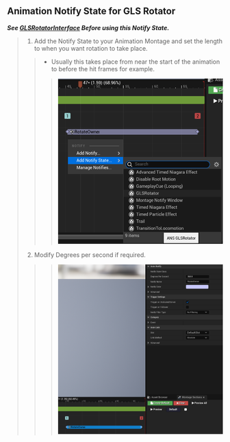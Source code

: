 ## Animation Notify State for GLS Rotator

***See [GLSRotatorInterface](https://github.com/GoliathGuitars/GaitLocomotionSystem/blob/main/Documentation/HelperFunctionClasses/GLSRotatorInterface.md) Before using this Notify State.***
>
> 1. Add the Notify State to your Animation Montage and set the length to when you want rotation to take place.
>> - Usually this takes place from near the start of the animation to before the hit frames for example.
>>>
>>> ![](/Assets/Images/Documentation/Animation/ANS_GLSRotator/ANS_GLSRotator.png#small-image)
>
> 2. Modify Degrees per second if required.
>>> ![](/Assets/Images/Documentation/Animation/ANS_GLSRotator/RotateOwnerClassDefaults.png#small-image)
